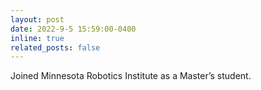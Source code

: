 ```yaml
---
layout: post
date: 2022-9-5 15:59:00-0400
inline: true
related_posts: false
---
```


Joined Minnesota Robotics Institute as a Master’s student.
